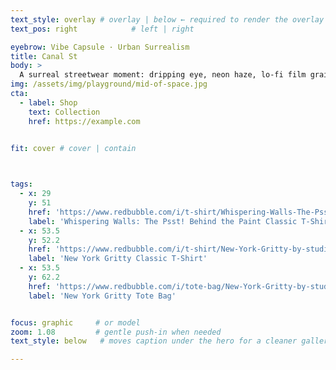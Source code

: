 ```yaml
---
text_style: overlay # overlay | below ← required to render the overlay block
text_pos: right            # left | right

eyebrow: Vibe Capsule · Urban Surrealism
title: Canal St
body: >
  A surreal streetwear moment: dripping eye, neon haze, lo-fi film grain…
img: /assets/img/playground/mid-of-space.jpg
cta:
  - label: Shop
    text: Collection
    href: https://example.com

    
fit: cover # cover | contain



tags:
  - x: 29
    y: 51
    href: 'https://www.redbubble.com/i/t-shirt/Whispering-Walls-The-Psst-Behind-the-Paint-by-studioRich/155454404.WFLAH'
    label: 'Whispering Walls: The Psst! Behind the Paint Classic T-Shirt'
  - x: 53.5
    y: 52.2
    href: 'https://www.redbubble.com/i/t-shirt/New-York-Gritty-by-studioRich/173353266.QUQES'
    label: 'New York Gritty Classic T-Shirt'
  - x: 53.5
    y: 62.2
    href: 'https://www.redbubble.com/i/tote-bag/New-York-Gritty-by-studioRich/173353266.P1QBH'
    label: 'New York Gritty Tote Bag'


focus: graphic     # or model
zoom: 1.08         # gentle push-in when needed
text_style: below   # moves caption under the hero for a cleaner gallery vibe

---
```

